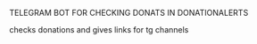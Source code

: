 TELEGRAM BOT FOR CHECKING DONATS IN DONATIONALERTS

checks donations and gives links for tg channels